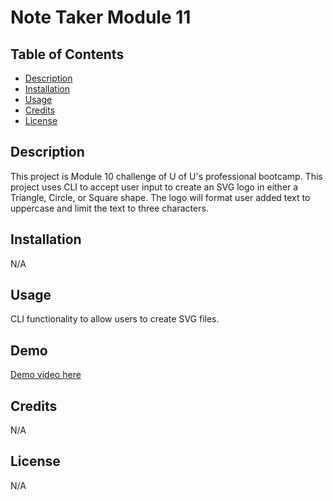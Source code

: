 # Note Taker Module 11

## Table of Contents

- [Description](#description)
- [Installation](#installation)
- [Usage](#usage)
- [Credits](#credits)
- [License](#license)

## Description

This project is Module 10 challenge of U of U's professional bootcamp. This project uses CLI to accept user input to create an SVG logo in either a Triangle, Circle, or Square shape. The logo will format user added text to uppercase and limit the text to three characters.

## Installation

N/A

## Usage
   
CLI functionality to allow users to create SVG files.
## Demo

[Demo video here](https://drive.google.com/file/d/1vpfkUix3TJe8hwgMyL0EuW2RV969w6ND/view)
   

## Credits

N/A
## License

N/A